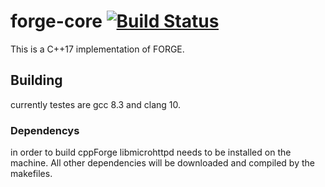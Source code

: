 # forge-core [![Build Status](https://travis-ci.com/DarkWingMcQuack/forge-core.svg?token=DspAxqiWFXesStxvvxdD&branch=master)](https://travis-ci.com/DarkWingMcQuack/forge-core)
This is a C++17 implementation of FORGE.

## Building
currently testes are gcc 8.3 and clang 10.

### Dependencys
in order to build cppForge libmicrohttpd needs to be installed on the machine.
All other dependencies will be downloaded and compiled by the makefiles.
